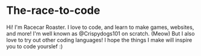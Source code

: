 # The-race-to-code
Hi! I'm Racecar Roaster. I love to code, and learn to make games, websites, and more!
I'm well known as @Crispydogs101 on scratch. (Meow) But I also love to try out other coding languages! 
I hope the things I make will inspire you to code yourslef :)
